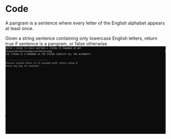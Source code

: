 # Code
A pangram is a sentence where every letter of the English alphabet appears at least once.

Given a string sentence containing only lowercase English letters, return true if sentence is a pangram, or false otherwise.
![](Images/Capture.PNG)
